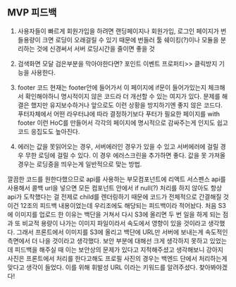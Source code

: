 ## MVP 피드백


1. 사용자들이 빠르게 회원가입을 하려면 랜딩페이지나 회원가입, 로그인 페이지가 번들용량이 크면 로딩이 오래걸릴 수 있기 때문에
번들러 툴 쉐이킹(?)이나 모듈을 분리하는 것에 신경써서 서버 로딩시간을 줄이면 좋을 것

2. 검색화면
모달 검은부분을 막아야한다면?
포인트 이벤트 프로퍼티>> 클릭방지 기능을 사용한다.

3. footer 코드
현재는 footer안에 들어가서 이 페이지에 if문이 들어가있는지 체크해서 확인해야하니 명시적이지 않은 코드라 더 개선할 수 있는 여지가 있다.
문제를 해결은 했지만 유지보수하거나 앞으로도 이런 상황을 방지하기엔 좋지 않은 코드다. 
푸터자체에서 어떤 라우터냐에 따라 결정하기보다 푸터가 필요한 페이지를 with footer 이런 HoC를 만들어서
각각의 페이지에 명시적으로 감싸주는게 인지도 쉽고 코드 응집도도 높아진다.

4. 에러는 값을 못읽어오는 경우, 서버에러인 경우가 있을 수 있고
서버에러에 걸릴 경우 무한 로딩에 걸릴 수 있다.
이 경우 에러스크린을 추가하면 좋다.
값을 못 가져올 경우는 로딩중을 띄우는게 일반적으로 맞는 방법.

깔끔한 코드를 원한다했으므로
api를 사용하는 부모컴포넌트에 리액트 서스펜스 api를 사용해서 콜백 url을 넣으면
모든 컴포넌트 안에서 if null(?) 처리를 하지 않아도 항상 api가 도착했다는 걸 전제로 child를 렌더링하기 때문에
코드가 전체적으로 간결해질 것
이건 12조의 피드백 내용이었는데 우리조에도 해당되는 피드백이라 적어놨다.
처음 S3에 이미지를 업로드 한 이유는 백단을 거쳐서 다시 S3에 올리면 두 번 일을 하게 되는 점과 또 비교적 용량이 나가는 이미지 파일이라서 속도에서 영향이 있을 것이라고 생각했다.
그래서 프론트에서 이미지를 S3에 올리고 백단에 URL만 서버에 보내는게 속도적인 측면에서 더 나을 것이라고 생각했다. 
보안 부분에 대해선 크게 생각하지 못하고 있었는데 피드백을 해주실 때 이는 보안상의 문제가 있다고 지적해주셨고 생각해보니
강아지 사진은 프론트에서 처리를 한다고해도 프로필 사진의 경우는 백엔드 단에서 처리하는게 맞다고 생각이 들었다.
이를 위해 휘발성 URL 이라는 키워드를 알려주셨다. 찾아봐야겠다!

